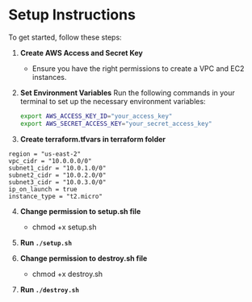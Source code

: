 # Setup Instructions

To get started, follow these steps:

1. **Create AWS Access and Secret Key**
   - Ensure you have the right permissions to create a VPC and EC2 instances.

2. **Set Environment Variables**
   Run the following commands in your terminal to set up the necessary environment variables:

   ```bash
   export AWS_ACCESS_KEY_ID="your_access_key"
   export AWS_SECRET_ACCESS_KEY="your_secret_access_key"


3. **Create terraform.tfvars in terraform folder**

```hcl
region = "us-east-2"
vpc_cidr = "10.0.0.0/0"
subnet1_cidr = "10.0.1.0/0"
subnet2_cidr = "10.0.2.0/0"
subnet3_cidr = "10.0.3.0/0"
ip_on_launch = true
instance_type = "t2.micro"
```
4. **Change permission to setup.sh file**
   - chmod +x setup.sh

5. **Run `./setup.sh`**

6. **Change permission to destroy.sh file**
   - chmod +x destroy.sh

7. **Run `./destroy.sh`**
